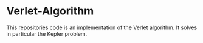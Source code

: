 # Verlet-Algorithm
This repositories code is an implementation of the Verlet algorithm. It solves in particular the Kepler problem.
